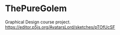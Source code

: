 # ThePureGolem
 Graphical Design course project.
https://editor.p5js.org/AvatarsLord/sketches/pTOfUcSF
